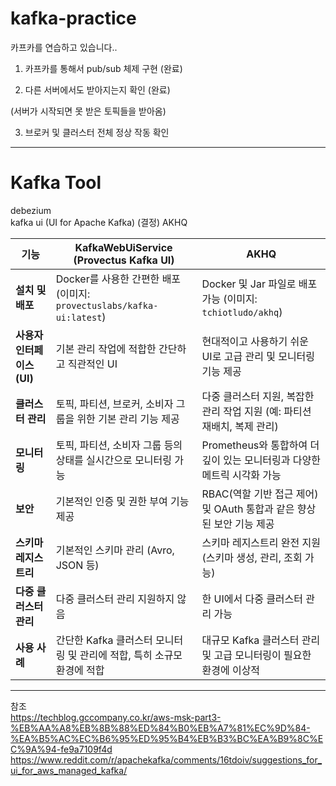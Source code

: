 # kafka-practice

카프카를 연습하고 있습니다..

1. 카프카를 통해서 pub/sub 체제 구현 (완료)

2. 다른 서버에서도 받아지는지 확인 (완료)

(서버가 시작되면 못 받은 토픽들을 받아옴) 


3. 브로커 및 클러스터 전체 정상 작동 확인


---
# Kafka Tool
debezium  
kafka ui (UI for Apache Kafka)  (결정)
AKHQ  


| 기능                             | KafkaWebUiService (Provectus Kafka UI)                                                        | AKHQ                                                                                                 |
|--------------------------------|------------------------------------------------------------------------------------------------|------------------------------------------------------------------------------------------------------|
| **설치 및 배포**                   | Docker를 사용한 간편한 배포 (이미지: `provectuslabs/kafka-ui:latest`)                          | Docker 및 Jar 파일로 배포 가능 (이미지: `tchiotludo/akhq`)                                            |
| **사용자 인터페이스 (UI)**         | 기본 관리 작업에 적합한 간단하고 직관적인 UI                                                  | 현대적이고 사용하기 쉬운 UI로 고급 관리 및 모니터링 기능 제공                                            |
| **클러스터 관리**                  | 토픽, 파티션, 브로커, 소비자 그룹을 위한 기본 관리 기능 제공                                    | 다중 클러스터 지원, 복잡한 관리 작업 지원 (예: 파티션 재배치, 복제 관리)                                  |
| **모니터링**                      | 토픽, 파티션, 소비자 그룹 등의 상태를 실시간으로 모니터링 가능                                  | Prometheus와 통합하여 더 깊이 있는 모니터링과 다양한 메트릭 시각화 가능                                   |
| **보안**                         | 기본적인 인증 및 권한 부여 기능 제공                                                          | RBAC(역할 기반 접근 제어) 및 OAuth 통합과 같은 향상된 보안 기능 제공                                      |
| **스키마 레지스트리**               | 기본적인 스키마 관리 (Avro, JSON 등)                                                          | 스키마 레지스트리 완전 지원 (스키마 생성, 관리, 조회 가능)                                               |
| **다중 클러스터 관리**              | 다중 클러스터 관리 지원하지 않음                                                             | 한 UI에서 다중 클러스터 관리 가능                                                                     |
| **사용 사례**                     | 간단한 Kafka 클러스터 모니터링 및 관리에 적합, 특히 소규모 환경에 적합                           | 대규모 Kafka 클러스터 관리 및 고급 모니터링이 필요한 환경에 이상적                                      |

---
참조  
https://techblog.gccompany.co.kr/aws-msk-part3-%EB%AA%A8%EB%8B%88%ED%84%B0%EB%A7%81%EC%9D%84-%EA%B5%AC%EC%B6%95%ED%95%B4%EB%B3%BC%EA%B9%8C%EC%9A%94-fe9a7109f4d  
https://www.reddit.com/r/apachekafka/comments/16tdoiv/suggestions_for_ui_for_aws_managed_kafka/  
